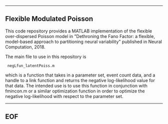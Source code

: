 

----------------------------
Flexible Modulated Poisson
----------------------------

This code repository provides a MATLAB implementation 
of the flexible over-dispersed Poisson model in 
"Dethroning the Fano Factor: a flexible, model-based 
approach to partitioning neural variability" published 
in Neural Computation, 2018.


The main file to use in this repository is 

     negLfun_latentPoiss.m

which is a function that takes in a parameter set, 
event count data, and a handle to a link function and
returns the negative log-likelihood value for that data.
The intended use is to use this function in conjunction
with fmincon.m or a similar optimization function in 
order to optimize the negative log-likelihood with 
respect to the parameter set. 


----------------------------
EOF
----------------------------
